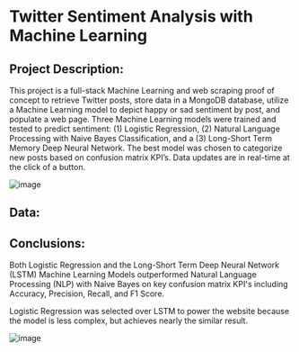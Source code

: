 # Twitter Sentiment Analysis with Machine Learning 

## Project Description:
This project is a full-stack Machine Learning and web scraping proof of concept to retrieve Twitter posts, store data in a MongoDB database, utilize a Machine Learning model to depict happy or sad sentiment by post, and populate a web page. Three Machine Learning models were trained and tested to predict sentiment: (1) Logistic Regression, (2) Natural Language Processing with Naive Bayes Classification, and a (3) Long-Short Term Memory Deep Neural Network. The best model was chosen to categorize new posts based on confusion matrix KPI’s. Data updates are in real-time at the click of a button.

![image](https://user-images.githubusercontent.com/51388767/71027386-2b9e2d00-20d9-11ea-953d-2b9f9a63067d.png)



## Data:

## Conclusions:
Both Logistic Regression and the Long-Short Term Deep Neural Network (LSTM) Machine Learning Models outperformed Natural Language Processing (NLP) with Naive Bayes on key confusion matrix KPI's including Accuracy, Precision, Recall, and F1 Score.

Logistic Regression was selected over LSTM to power the website because the model is less complex, but achieves nearly the similar result. 

![image](https://user-images.githubusercontent.com/51388767/71027630-9e0f0d00-20d9-11ea-8507-084fe8f6e322.png)





